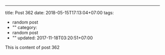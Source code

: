 ---
title: Post 362
date: 2018-05-15T17:13:04+07:00
tags:
  - random post
  - ""
category:
  - random post
  - ""
updated: 2017-11-18T03:20:51+07:00

This is content of post 362